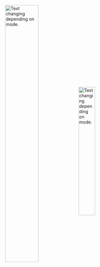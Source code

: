 <picture>
  <source media="(prefers-color-scheme: dark)" srcset="https://github-readme-stats.vercel.app/api?username=larikkai&show_icons=true&theme=nord&hide_border=true&hide_title=true" width="46%" align="center">
  <img alt="Text changing depending on mode." src="https://github-readme-stats.vercel.app/api?username=larikkai&show_icons=true&theme=graywhite&hide_border=true&hide_title=true" width="46%" align="center">
</picture>

<picture>
  <source media="(prefers-color-scheme: dark)" srcset="https://github-readme-stats.vercel.app/api/top-langs/?username=larikkai&layout=compact&show_icons=true&theme=nord&hide_border=true" width="32.5%" align="center">
  <img alt="Text changing depending on mode." src="https://github-readme-stats.vercel.app/api/top-langs/?username=larikkai&layout=compact&show_icons=true&theme=graywhite&hide_border=true" width="32.5%" align="center">
</picture>

<!---
- 👋 Hi, I’m @larikkai
- 👀 I’m interested in ...
- 🌱 I’m currently learning ...
- 💞️ I’m looking to collaborate on ...
- 📫 How to reach me ...

<!---
larikkai/larikkai is a ✨ special ✨ repository because its `README.md` (this file) appears on your GitHub profile.
You can click the Preview link to take a look at your changes.
--->
